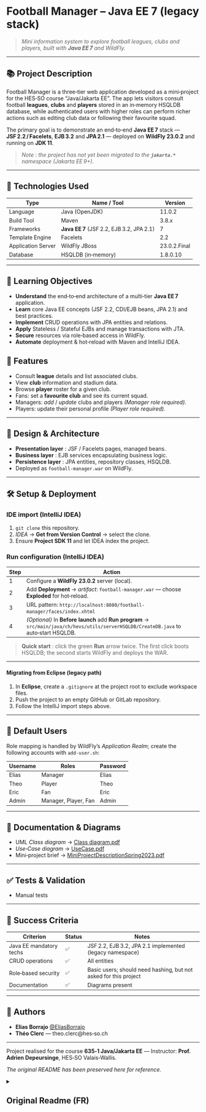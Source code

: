 # Football Manager – Java EE 7 (legacy stack)

> *Mini information system to explore football leagues, clubs and players, built with ********Java EE 7******** and WildFly.*

---

## 📚 Project Description

Football Manager is a three‑tier web application developed as a mini‑project for the HES‑SO course “Java/Jakarta EE”.
The app lets visitors consult football **leagues**, **clubs** and **players** stored in an in‑memory HSQLDB database, while authenticated users with higher roles can perform richer actions such as editing club data or following their favourite squad.

The primary goal is to demonstrate an end‑to‑end **Java EE 7** stack — **JSF 2.2 / Facelets**, **EJB 3.2** and **JPA 2.1** — deployed on **WildFly 23.0.2** and running on **JDK 11**.

> *Note : the project has not yet been migrated to the   ********`jakarta.*`******** namespace (Jakarta EE 9+).*

---

## 🧪 Technologies Used

| Type               | Name / Tool                               | Version      |
| ------------------ | ----------------------------------------- | ------------ |
| Language           | Java (OpenJDK)                            | 11.0.2       |
| Build Tool         | Maven                                     | 3.8.x        |
| Frameworks         | **Java EE 7** (JSF 2.2, EJB 3.2, JPA 2.1) | 7            |
| Template Engine    | Facelets                                  | 2.2          |
| Application Server | WildFly JBoss                             | 23.0.2.Final |
| Database           | HSQLDB (in‑memory)                        | 1.8.0.10     |

---

## 🎯 Learning Objectives

* **Understand** the end‑to‑end architecture of a multi‑tier **Java EE 7** application.
* **Learn** core Java EE concepts (JSF 2.2, CDI/EJB beans, JPA 2.1) and best practices.
* **Implement** CRUD operations with JPA entities and relations.
* **Apply** Stateless / Stateful EJBs and manage transactions with JTA.
* **Secure** resources via role‑based access in WildFly.
* **Automate** deployment & hot‑reload with Maven and IntelliJ IDEA.

## 🔧 Features

* Consult **league** details and list associated clubs.
* View **club** information and stadium data.
* Browse **player** roster for a given club.
* Fans: set a **favourite club** and see its current squad.
* Managers: *add* / *update* clubs and players *(Manager role required).*
* Players: update their personal profile *(Player role required).*

---

## 🧠 Design & Architecture

* **Presentation layer** : JSF / Facelets pages, managed beans.
* **Business layer** : EJB services encapsulating business logic.
* **Persistence layer** : JPA entities, repository classes, HSQLDB.
* Deployed as `football-manager.war` on WildFly.

---

## 🛠️ Setup & Deployment

### IDE import (IntelliJ IDEA)

1. `git clone` this repository.
2. *IDEA* → **Get from Version Control** → select the clone.
3. Ensure **Project SDK 11** and let IDEA index the project.

### Run configuration (IntelliJ IDEA)

| Step | Action                                                                                                                                 |
| ---- | -------------------------------------------------------------------------------------------------------------------------------------- |
| 1    | Configure a **WildFly 23.0.2** server (local).                                                                                         |
| 2    | Add **Deployment** → *artifact*: `football-manager.war` — choose **Exploded** for hot‑reload.                                          |
| 3    | URL pattern: `http://localhost:8080/football-manager/faces/index.xhtml`                                                                |
| 4    | *(Optional)* In **Before launch** add **Run program** → `src/main/java/ch/hevs/utils/serverHSQLDB/CreateDB.java` to auto‑start HSQLDB. |

> **Quick start** : click the green **Run** arrow twice. The first click boots HSQLDB; the second starts WildFly and deploys the WAR.

---

#### Migrating from Eclipse (legacy path)

1. In **Eclipse**, create a `.gitignore` at the project root to exclude workspace files.
2. Push the project to an empty GitHub or GitLab repository.
3. Follow the IntelliJ import steps above.

---

## 🔐 Default Users

Role mapping is handled by WildFly’s *Application Realm*; create the following accounts with `add-user.sh`:

| Username | Roles                | Password |
| -------- | -------------------- | -------- |
| Elias    | Manager              | Elias    |
| Theo     | Player               | Theo     |
| Eric     | Fan                  | Eric     |
| Admin    | Manager, Player, Fan | Admin    |


---

## 📘 Documentation & Diagrams

* UML *Class diagram* → [Class diagram.pdf](https://github.com/EliasBorrajo/Football-Manager/blob/master/annexes/Class%20diagram.pdf)
* *Use‑Case diagram* → [UseCase.pdf](https://github.com/EliasBorrajo/Football-Manager/blob/master/annexes/UseCase.pdf)
* Mini‑project brief → [MiniProjectDescriptionSpring2023.pdf](https://github.com/EliasBorrajo/Football-Manager/blob/master/annexes/MiniProjectDescriptionSpring2023.pdf)

---

## ✅ Tests & Validation

* Manual tests

---

## 📌 Success Criteria

| Criterion               | Status | Notes                                                            |
| ----------------------- | ------ | ---------------------------------------------------------------- |
| Java EE mandatory techs | ✅      | JSF 2.2, EJB 3.2, JPA 2.1 implemented (legacy namespace)         |
| CRUD operations         | ✅      | All entities                                                     |
| Role‑based security     | ✅     | Basic users; should need hashing, but not asked for this project |
| Documentation           | ✅     | Diagrams present                                                 |

---

## 👤 Authors

* **Elias Borrajo** [@EliasBorrajo](https://github.com/EliasBorrajo)
* **Théo Clerc** — theo.clerc\@hes‑so.ch

---

Project realised for the course **635‑1 Java/Jakarta EE** — Instructor: **Prof. Adrien Depeursinge**, HES‑SO Valais‑Wallis.

*The original README has been preserved here for reference.*

<details>
 <summary>
  <h2>
   Original Readme (FR)
  </h2>
 </summary>


# FOOTBALL MANAGER - JAVA JAKARTA
Dans ce mini projet, nous avons traité le thème "Football". Il est ainsi possible d'obtenir des informations sur des ligues, clubs et joueurs de foot.
De plus, il est possible, en tant que fan, d'obtenir des informations sur son club favoris et retrouvé tous les joueurs y faisant partie.

# Portage du projet Eclipse vers IntelliJ IDEA
Pour exporter le projet Eclipse vers IntelliJ IDEA, il faut suivre les étapes suivantes :

Si vous importez directement le projet dans intelliJ IDEA, suivre à partir de l'étape 3.

1) Dans eclipse, créer le ficher .gitignore à la racine du projet
* Ainsi les fichiers systèmes d'Eclipse ne sont pas portés sur le repository GitLab ou GitHub et ne sont pas importés dans IntelliJ IDEA
* [gitIgnore](/.gitignore)
2) Push le projet sur un repository GitLab ou GitHub vide
3) Dans IntelliJ IDEA, faire un "Get from Version Control" et choisir le repository GitLab ou GitHub
* Laisser IntelliJ IDEA importer le projet
4) Dans intelliJ IDEA :
* File -> Project Structure -> Project -> Project SDK -> 11
* Edit Configurations -> Application Server -> WildFly 23.0.2.Final
* Edit Configurations -> URL -> http://localhost:8080/[ARTIFACT_NAME]/faces/[HOME_PAGE_NAME].xhtml
* Edit Configurations -> Deployment -> + -> Artifact -> Exploded
* Optional - Edit Configurations -> Before launch -> Add new -> Run program -> /utils/serverHSQLDB/createDB.java

Si vous importez le projet dans un autre IDE, il faudra configurer le serveur WildFly et la base de données HSQLDB manuellement.


# Configuration de l'application Java Jakarta EE

### Serveur Wildfly JBoss 
- [WildFly 23.0.2 Final](https://www.wildfly.org/downloads/#23.0.2.Final)

### Version de Java
- [openjdk-11.0.2_windows-x64_bin.zip](https://download.java.net/java/GA/jdk11/9/GPL/openjdk-11.0.2_windows-x64_bin.zip)

## Utilisateurs / Groupes / Mots de passe

| Utilisateur | Groupe                | Mot de passe |
|-------------|-----------------------|--------------|
| Elias       | Manager               | Elias        |
| Theo        | Player                | Theo         |
| Eric        | Fan                   | Eric         |
| Admin       | Manager, Player, Fan  | Admin        |
Ces utilisateurs sont à rentrer manuellement dans le registre du serveur WildFly car ils n'existent pas dans la DB.

## Configuration in IntelliJ IDEA
Voici un screenshot de la configuration de l'application dans IntelliJ IDEA.
![Config 1](/src/main/resources/images/Configuration01.png)
* Il faut configurer l'emplacemnt du serveur WildFly dans IntelliJ IDEA.
* Il faut donner l'URL à ouvrir dans le navigateur pour accéder à l'application.
  * Structure : http://localhost:8080/[ARTIFACT_NAME]/faces/[HOME_PAGE_NAME].xhtml 
* Tout en bas, on peut voir la section BEFORE LAUNCH, laisser par défaut, ou optionellement ajouter en tête de liste le programme "createDB.java" pour lancer la base de données HSQLDB avant de lancer le serveur wildfly.

Voici les screenshots des autres onglets

![Config 2](/src/main/resources/images/Configuration02.png)
* Il faut décider l'artefact à déployer sur le serveur WildFly. On peut prendre le Exploded ou non, cela n'a pas d'importance.
  * Exploded : Permet le debug en live plus facilement, car il n'y a pas besoin de build l'artefact à chaque fois.

![Config 3](/src/main/resources/images/Configuration03.png)


## Optional - BEFORE LAUNCH - Configuration de la base de données HSQLDB - Lancement automatique
On a re-crée la database HSQL pour qu'elle se lance automatiquement au démarrage de l'application.
Normalement en cours nous devions lancer le scripte "startDB.bat" pour lancer la database HSQLDB, 
mais étatn donné qe c'est embêtant de devoir le faire à chaque fois, nous avons ajouoté au code un programme "createDB.java" qui doit être lancé avant le serveur wildfly.


Run configuration -> Edit Configurations -> Before launch -> Add new -> Run program -> /utils/serverHSQLDB/createDB

Ordre d'exécution avant le lancement :
1) createDB programm - Pour initialiser la base de données
2) build - Pour construire le projet
3) build artifact - Pour construire l'artefact (fichier war) et le déployer sur le serveur (wildFly)

### Exécuter la configuration
1) Cliquez sur la flèche verte -> RUN -> ceci démarre le serveur HSQLDB
2) Cliquez à nouveau sur la flèche verte -> RUN -> ceci démarre le serveur WildFly et déploie le fichier war.


# Auteurs : 
- [Elias Borrajo](mailto:borrajo.elias@gmail.com)
- [Theo Clerc](mailto:theo.clerc@hes-so.ch)


GitLab repository privé : [Jakarta Footall Manager](https://gitlab.com/hes-so-elias/semestre6/jakarta_football)
Pour avoir accès, contacter les auteurs.

 
</details>


